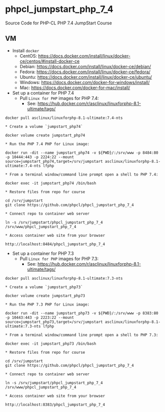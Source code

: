 # phpcl_jumpstart_php_7_4
Source Code for PHP-CL PHP 7.4 JumpStart Course

## VM
* Install `docker`
  * CentOS: https://docs.docker.com/install/linux/docker-ce/centos/#install-docker-ce
  * Debian: https://docs.docker.com/install/linux/docker-ce/debian/
  * Fedora: https://docs.docker.com/install/linux/docker-ce/fedora/
  * Ubuntu: https://docs.docker.com/install/linux/docker-ce/ubuntu/
  * Windows: https://docs.docker.com/docker-for-windows/install/
  * Mac: https://docs.docker.com/docker-for-mac/install/
* Set up a container for PHP 7.4
    * Pull `Linux for PHP` images for PHP 7.4:
      * See: https://hub.docker.com/r/asclinux/linuxforphp-8.1-ultimate/tags/
```
docker pull asclinux/linuxforphp-8.1-ultimate:7.4-nts
```
    * Create a volume `jumpstart_php74`
```
docker volume create jumpstart_php74
```
    * Run the PHP 7.4 PHP for Linux image:
```
docker run -dit --name jumpstart_php74 -v ${PWD}/:/srv/www -p 8484:80 -p 10444:443 -p 2224:22 --mount source=jumpstart_php74,target=/srv/jumpstart asclinux/linuxforphp-8.1-ultimate:7.4-nts lfphp
```
    * From a terminal window/command line prompt open a shell to PHP 7.4:
```
docker exec -it jumpstart_php74 /bin/bash
```
    * Restore files from repo for course
```
cd /srv/jumpstart
git clone https://github.com/phpcl/phpcl_jumpstart_php_7_4
```
    * Connect repo to container web server
```
ln -s /srv/jumpstart/phpcl_jumpstart_php_7_4 /srv/www/phpcl_jumpstart_php_7_4
```
    * Access container web site from your browser
```
http://localhost:8484/phpcl_jumpstart_php_7_4
```
* Set up a container for PHP 7.3
    * Pull `Linux for PHP` images for PHP 7.3:
      * See: https://hub.docker.com/r/asclinux/linuxforphp-8.1-ultimate/tags/
```
docker pull asclinux/linuxforphp-8.1-ultimate:7.3-nts
```
    * Create a volume `jumpstart_php73`
```
docker volume create jumpstart_php73
```
    * Run the PHP 7.3 PHP for Linux image:
```
docker run -dit --name jumpstart_php73 -v ${PWD}/:/srv/www -p 8383:80 -p 10443:443 -p 2223:22 --mount source=jumpstart_php73,target=/srv/jumpstart asclinux/linuxforphp-8.1-ultimate:7.3-nts lfphp
```
    * From a terminal window/command line prompt open a shell to PHP 7.3:
```
docker exec -it jumpstart_php73 /bin/bash
```
    * Restore files from repo for course
```
cd /srv/jumpstart
git clone https://github.com/phpcl/phpcl_jumpstart_php_7_4
```
    * Connect repo to container web server
```
ln -s /srv/jumpstart/phpcl_jumpstart_php_7_4 /srv/www/phpcl_jumpstart_php_7_4
```
    * Access container web site from your browser
```
http://localhost:8383/phpcl_jumpstart_php_7_4
```
